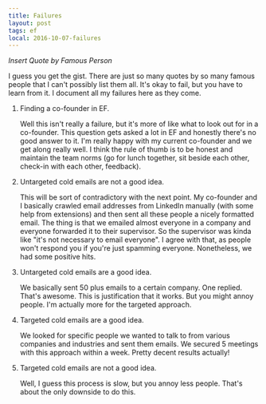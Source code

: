 ```yaml
---
title: Failures
layout: post
tags: ef
local: 2016-10-07-failures
---
```


*Insert Quote by Famous Person*

I guess you get the gist. There are just so many quotes by so many famous people that I can't possibly list them all. It's okay to fail, but you have to learn from it. I document all my failures here as they come.

1. Finding a co-founder in EF.

	Well this isn't really a failure, but it's more of like what to look out for in a co-founder. This question gets asked a lot in EF and honestly there's no good answer to it. I'm really happy with my current co-founder and we get along really well. I think the rule of thumb is to be honest and maintain the team norms (go for lunch together, sit beside each other, check-in with each other, feedback).

2. Untargeted cold emails are not a good idea.

	This will be sort of contradictory with the next point. My co-founder and I basically crawled email addresses from LinkedIn manually (with some help from extensions) and then sent all these people a nicely formatted email. The thing is that we emailed almost everyone in a company and everyone forwarded it to their supervisor. So the supervisor was kinda like "it's not necessary to email everyone". I agree with that, as people won't respond you if you're just spamming everyone. Nonetheless, we had some positive hits.

3. Untargeted cold emails are a good idea.

	We basically sent 50 plus emails to a certain company. One replied. That's awesome. This is justification that it works. But you might annoy people. I'm actually more for the targeted approach.

4. Targeted cold emails are a good idea.
	
	We looked for specific people we wanted to talk to from various companies and industries and sent them emails. We secured 5 meetings with this approach within a week. Pretty decent results actually! 

5. Targeted cold emails are not a good idea.
	
	Well, I guess this process is slow, but you annoy less people. That's about the only downside to do this. 



	
	